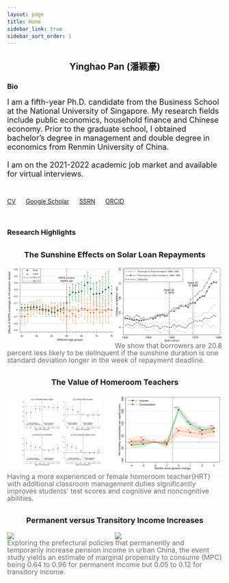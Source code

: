 ```yaml
---
layout: page
title: Home
sidebar_link: true
sidebar_sort_order: 1
---
```



## <center> Yinghao Pan (潘颖豪) </center>

### Bio
<font size="4">I am a fifth-year Ph.D. candidate from the Business School at the National University of Singapore. My research fields include public economics, household finance and Chinese economy. Prior to the graduate school, I obtained bachelor&rsquo;s degree in management and double degree in economics from Renmin University of China.<br>
	<br>
I am on the 2021-2022 academic job market and available for virtual interviews.</font>

<br>

[CV](https://yinghaopan.com/cv/) &nbsp;&nbsp;&nbsp;&nbsp; [Google Scholar](https://scholar.google.com/citations?user=d8OG-4UAAAAJ&hl=en) &nbsp;&nbsp;&nbsp;&nbsp;  [SSRN](https://papers.ssrn.com/sol3/cf_dev/AbsByAuth.cfm?per_id=2959716) &nbsp;&nbsp;&nbsp;&nbsp;  [ORCID](https://orcid.org/0000-0002-4363-9619) 


<br>


### Research Highlights

<h2 class="wsite-content-title" style="text-align:center;"><font  size="4">The Sunshine Effects on Solar Loan Repayments</font></h2>
<center class="half">
	 <a href="https://papers.ssrn.com/sol3/papers.cfm?abstract_id=3939686"><img src="/assets/2.png" style='float: left;width:50%'/></a> <a href="https://papers.ssrn.com/sol3/papers.cfm?abstract_id=3939686"><img src="/assets/1.png" style='float: left;width:50%'/></a>  
</center>
<font color="#707070" size="3" style="line-height:0;"> We show that borrowers are 20.8 percent less likely to be delinquent if the sunshine duration is one standard deviation longer in the week of repayment deadline.  </font>


<h2 class="wsite-content-title" style="text-align:center;"><font  size="4">The Value of Homeroom Teachers</font></h2>
<center class="half">
	 <a href="https://papers.ssrn.com/sol3/papers.cfm?abstract_id=3803728"><img src="/assets/3.png" style='float: left;width:50%'/></a> <a href="https://papers.ssrn.com/sol3/papers.cfm?abstract_id=3803728"><img src="/assets/4.png" style='float: left;width:50%'/></a>  
</center>
<font color="#707070"  size="3" style="line-height:0;"> Having a more experienced or female homeroom teacher(HRT) with additional classroom management duties significantly improves students' test scores and cognitive and noncognitive abilities.</font>


<h2 class="wsite-content-title" style="text-align:center;"><font  size="4">Permanent versus Transitory Income Increases</font></h2>
<center class="half">
	 <a href=""><img src="/assets/5.png" style='float: left;width:50%'/></a> <a href=""><img src="/assets/6.png" style='float: left;width:50%'/></a>  
</center>
<font color="#707070"  size="3" style="line-height:0;"> Exploring the prefectural policies that permanently and temporarily increase pension income in urban China, the event study yields an estimate of marginal propensity to consume (MPC) being 0.64 to 0.96 for permanent income but 0.05 to 0.12 for transitory income.</font>

